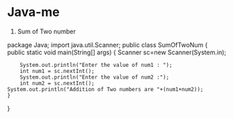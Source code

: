 # Java-me

01. Sum of Two  number 

package Java;
import java.util.Scanner;
public class SumOfTwoNum {
	public static void main(String[] args) {
		Scanner sc=new Scanner(System.in);
		
		System.out.println("Enter the value of num1 : ");
		int num1 = sc.nextInt();
		System.out.println("Enter the value of num2 :");
        int num2 = sc.nextInt();
    System.out.println("Addition of Two numbers are "+(num1+num2));
	}
}

